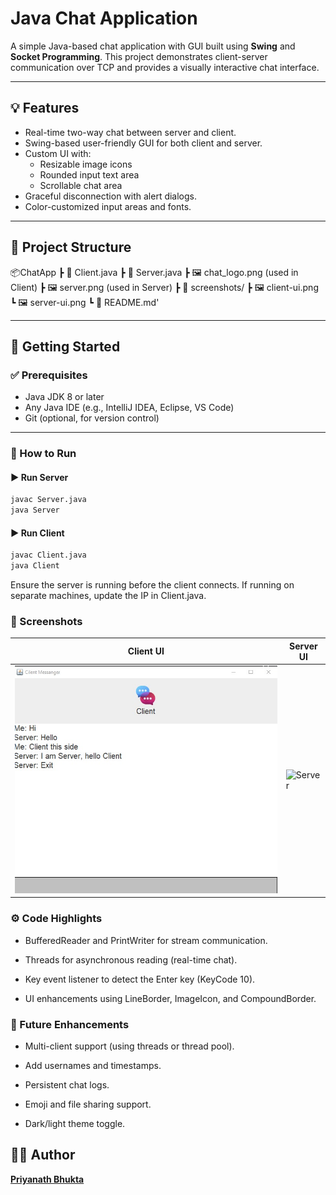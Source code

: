 # Java Chat Application

A simple Java-based chat application with GUI built using **Swing** and **Socket Programming**. This project demonstrates client-server communication over TCP and provides a visually interactive chat interface.

---

## 💡 Features

- Real-time two-way chat between server and client.
- Swing-based user-friendly GUI for both client and server.
- Custom UI with:
  - Resizable image icons
  - Rounded input text area
  - Scrollable chat area
- Graceful disconnection with alert dialogs.
- Color-customized input areas and fonts.

---

## 📂 Project Structure

📦ChatApp ┣ 📜 Client.java ┣ 📜 Server.java ┣ 🖼️ chat_logo.png (used in Client) ┣ 🖼️ server.png (used in Server) ┣ 📁 screenshots/ ┣ 🖼️ client-ui.png ┗ 🖼️ server-ui.png ┗ 📜 README.md'


---

## 🚀 Getting Started

### ✅ Prerequisites

- Java JDK 8 or later
- Any Java IDE (e.g., IntelliJ IDEA, Eclipse, VS Code)
- Git (optional, for version control)

---

### 🔧 How to Run

#### ▶️ Run Server
```bash
javac Server.java
java Server
```


#### ▶️ Run Client
```bash
javac Client.java
java Client
```
Ensure the server is running before the client connects.
If running on separate machines, update the IP in Client.java.

### 📸 Screenshots
| Client UI | Server UI |
|-----------|-----------|
| ![Client](./Screenshots/Client_ss.jpg) | ![Server](./Screenshots/Server__ss.jpg) |

### ⚙️ Code Highlights

- BufferedReader and PrintWriter for stream communication.

- Threads for asynchronous reading (real-time chat).

- Key event listener to detect the Enter key (KeyCode 10).

- UI enhancements using LineBorder, ImageIcon, and CompoundBorder.

### 🔮 Future Enhancements

- Multi-client support (using threads or thread pool).

- Add usernames and timestamps.

- Persistent chat logs.

- Emoji and file sharing support.

- Dark/light theme toggle.


## 🧑‍💻 Author

**[Priyanath Bhukta](https://github.com/priyanathbhukta)**


